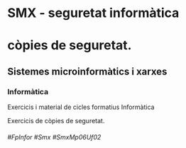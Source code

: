 # SMX - seguretat informàtica
# còpies de seguretat.
## Sistemes microinformàtics i xarxes
### Informàtica

Exercicis i material de cicles formatius Informàtica

Exercicis de còpies de seguretat.

###### #FpInfor #Smx #SmxMp06Uf02
